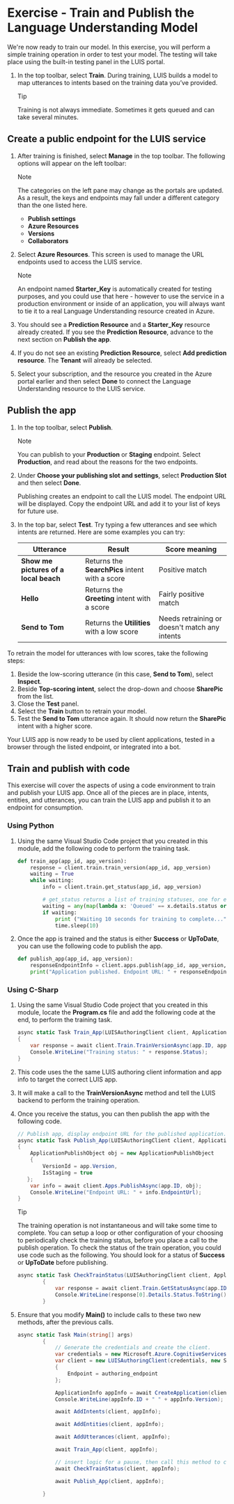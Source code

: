 # Exercise - Train and Publish the Language Understanding Model

We're now ready to train our model. In this exercise, you will perform a simple training operation in order to test your model.  The testing will take place using the built-in testing panel in the LUIS portal.

1. In the top toolbar, select **Train**. During training, LUIS builds a model to map utterances to intents based on the training data you’ve provided.

    > [!TIP]
    > Training is not always immediate. Sometimes it gets queued and can take several minutes.

## Create a public endpoint for the LUIS service

1. After training is finished, select **Manage** in the top toolbar. The following options will appear on the left toolbar:

    > [!NOTE]
    > The categories on the left pane may change as the portals are updated.  As a result, the keys and endpoints may fall under a different category than the one listed here.

    - **Publish settings**
    - **Azure Resources**
    - **Versions**
    - **Collaborators**

1. Select **Azure Resources**. This screen is used to manage the URL endpoints used to access the LUIS service.

    > [!NOTE]
    > An endpoint named **Starter_Key** is automatically created for testing purposes, and you could use that here - however to use the service in a production environment or inside of an application, you will always want to tie it to a real Language Understanding resource created in Azure.

1. You should see a **Prediction Resource** and a **Starter_Key** resource already created.  If you see the **Prediction Resource**, advance to the next section on **Publish the app**.
1. If you do not see an existing **Prediction Resource**, select **Add prediction resource**. The **Tenant** will already be selected.
1. Select your subscription, and the resource you created in the Azure portal earlier and then select **Done** to connect the Language Understanding resource to the LUIS service.

## Publish the app

1. In the top toolbar, select **Publish**.

   > [!NOTE]
   > You can publish to your **Production** or **Staging** endpoint. Select **Production**, and read about the reasons for the two endpoints.

1. Under **Choose your publishing slot and settings**, select **Production Slot** and then select **Done**.

    Publishing creates an endpoint to call the LUIS model. The endpoint URL will be displayed. Copy the endpoint URL and add it to your list of keys for future use.

1. In the top bar, select **Test**. Try typing a few utterances and see which intents are returned. Here are some examples you can try:

   | Utterance | Result | Score meaning |
   |---------|---------|---------|
   | **Show me pictures of a local beach** | Returns the **SearchPics** intent with a score | Positive match |
   | **Hello** | Returns the **Greeting** intent with a score | Fairly positive match |
   | **Send to Tom** | Returns the **Utilities** with a low score | Needs retraining or doesn't match any intents |

To retrain the model for utterances with low scores, take the following steps:

1. Beside the low-scoring utterance (in this case, **Send to Tom**), select **Inspect**.
1. Beside **Top-scoring intent**, select the drop-down and choose **SharePic** from the list.
1. Close the **Test** panel.
1. Select the **Train** button to retrain your model.
1. Test the **Send to Tom** utterance again. It should now return the **SharePic** intent with a higher score.

Your LUIS app is now ready to be used by client applications, tested in a browser through the listed endpoint, or integrated into a bot.

## Train and publish with code

This exercise will cover the aspects of using a code environment to train and publish your LUIS app.  Once all of the pieces are in place, intents, entities, and utterances, you can train the LUIS app and publish it to an endpoint for consumption.

### Using Python

1. Using the same Visual Studio Code project that you created in this module, add the following code to perform the training task.

   ```python
   def train_app(app_id, app_version):
       response = client.train.train_version(app_id, app_version)
       waiting = True
       while waiting:
           info = client.train.get_status(app_id, app_version)

           # get_status returns a list of training statuses, one for each model. Loop through them and make sure all are done.
           waiting = any(map(lambda x: 'Queued' == x.details.status or 'InProgress' == x.details.status, info))
           if waiting:
               print ("Waiting 10 seconds for training to complete...")
               time.sleep(10)
   ```

1. Once the app is trained and the status is either **Success** or **UpToDate**, you can use the following code to publish the app.

   ```python
   def publish_app(app_id, app_version):
       responseEndpointInfo = client.apps.publish(app_id, app_version, is_staging=True)
       print("Application published. Endpoint URL: " + responseEndpointInfo.endpoint_url)
   ```


### Using C-Sharp

1. Using the same Visual Studio Code project that you created in this module, locate the **Program.cs** file and add the following code at the end, to perform the training task.

   ```csharp
   async static Task Train_App(LUISAuthoringClient client, ApplicationInfo app)
   {
       var response = await client.Train.TrainVersionAsync(app.ID, app.Version);
       Console.WriteLine("Training status: " + response.Status);
   }
   ```

1. This code uses the the same LUIS authoring client information and app info to target the correct LUIS app.
1. It will make a call to the **TrainVersionAsync** method and tell the LUIS backend to perform the training operation.
1. Once you receive the status, you can then publish the app with the following code.

   ```csharp
   // Publish app, display endpoint URL for the published application.
   async static Task Publish_App(LUISAuthoringClient client, ApplicationInfo app)
   {
       ApplicationPublishObject obj = new ApplicationPublishObject
       {
           VersionId = app.Version,
           IsStaging = true
      };
       var info = await client.Apps.PublishAsync(app.ID, obj);
       Console.WriteLine("Endpoint URL: " + info.EndpointUrl);
   }
   ```

   >[!TIP]
   >The training operation is not instantaneous and will take some time to complete.  You can setup a loop or other configuration of your choosing to periodically check the training status, before you place a call to the publish operation.  To check the status of the train operation, you could use code such as the following.  You should look for a status of **Success** or **UpToDate** before publishing.

   ```csharp
   async static Task CheckTrainStatus(LUISAuthoringClient client, ApplicationInfo app)
           {
               var response = await client.Train.GetStatusAsync(app.ID, app.Version);
               Console.WriteLine(response[0].Details.Status.ToString());
           }
   ```

1. Ensure that you modify **Main()** to include calls to these two new methods, after the previous calls.

   ```csharp
   async static Task Main(string[] args)
           {
               // Generate the credentials and create the client.
               var credentials = new Microsoft.Azure.CognitiveServices.Language.LUIS.Authoring.ApiKeyServiceClientCredentials(authoring_key);
               var client = new LUISAuthoringClient(credentials, new System.Net.Http.DelegatingHandler[] { })
               {
                   Endpoint = authoring_endpoint
               };

               ApplicationInfo appInfo = await CreateApplication(client);
               Console.WriteLine(appInfo.ID + " " + appInfo.Version);
   
               await AddIntents(client, appInfo);
   
               await AddEntities(client, appInfo);

               await AddUtterances(client, appInfo);

               await Train_App(client, appInfo);

               // insert logic for a pause, then call this method to check the status before publishing
               await CheckTrainStatus(client, appInfo);

               await Publish_App(client, appInfo);

           }
   ```
